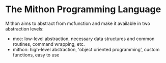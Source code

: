 # The Mithon Programming Language

Mithon aims to abstract from mcfunction and make it available in two abstraction levels:
- mcc: low-level abstraction, necessary data structures and common routines, command wrapping, etc.
- mithon: high-level abstraction, 'object oriented programming', custom functions, easy to use

